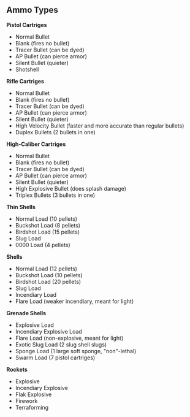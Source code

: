 ## Ammo Types
**Pistol Cartriges**
- Normal Bullet
- Blank (fires no bullet)
- Tracer Bullet (can be dyed)
- AP Bullet (can pierce armor)
- Silent Bullet (quieter)
- Shotshell

**Rifle Cartriges**
- Normal Bullet
- Blank (fires no bullet)
- Tracer Bullet (can be dyed)
- AP Bullet (can pierce armor)
- Silent Bullet (quieter)
- High Velocity Bullet (faster and more accurate than regular bullets)
- Duplex Bullets (2 bullets in one)

**High-Caliber Cartriges**
- Normal Bullet
- Blank (fires no bullet)
- Tracer Bullet (can be dyed)
- AP Bullet (can pierce armor)
- Silent Bullet (quieter)
- High Explosive Bullet (does splash damage)
- Triplex Bullets (3 bullets in one)

**Thin Shells**
- Normal Load (10 pellets)
- Buckshot Load (8 pellets)
- Birdshot Load (15 pellets)
- Slug Load
- 0000 Load (4 pellets)

**Shells**
- Normal Load (12 pellets)
- Buckshot Load (10 pellets)
- Birdshot Load (20 pellets)
- Slug Load
- Incendiary Load
- Flare Load (weaker incendiary, meant for light)

**Grenade Shells**
- Explosive Load
- Incendiary Explosive Load
- Flare Load (non-explosive, meant for light)
- Exotic Slug Load (2 slug shell slugs)
- Sponge Load (1 large soft sponge, "non"-lethal)
- Swarm Load (7 pistol cartriges)

**Rockets**
- Explosive
- Incendiary Explosive
- Flak Explosive
- Firework
- Terraforming
